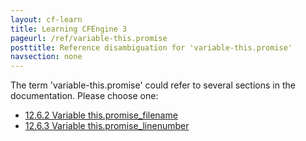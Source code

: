 ```yaml
---
layout: cf-learn
title: Learning CFEngine 3
pageurl: /ref/variable-this.promise
posttitle: Reference disambiguation for 'variable-this.promise'
navsection: none
---
```


The term 'variable-this.promise' could refer to several sections in the documentation. Please choose one:

- [12.6.2 Variable this.promise_filename](https://cfengine.com/manuals/cf3-reference#Variable-this.promise_filename)
- [12.6.3 Variable this.promise_linenumber](https://cfengine.com/manuals/cf3-reference#Variable-this.promise_linenumber)
